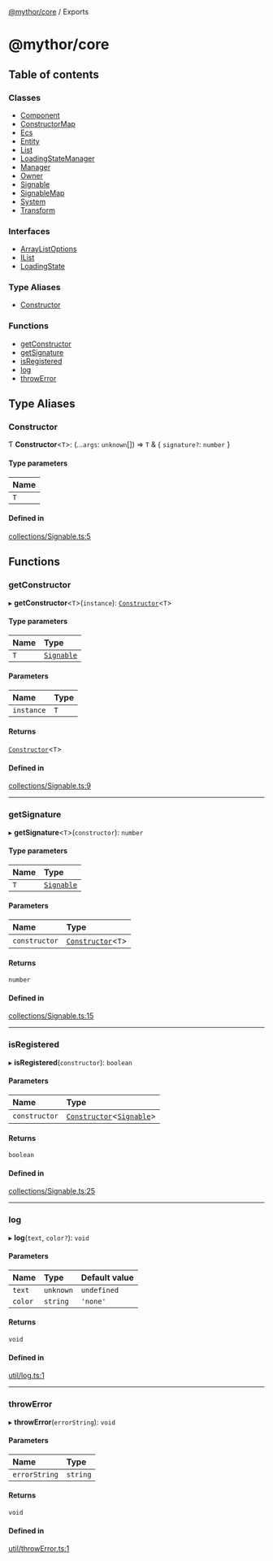 [@mythor/core](README.md) / Exports

# @mythor/core

## Table of contents

### Classes

- [Component](classes/Component.md)
- [ConstructorMap](classes/ConstructorMap.md)
- [Ecs](classes/Ecs.md)
- [Entity](classes/Entity.md)
- [List](classes/List.md)
- [LoadingStateManager](classes/LoadingStateManager.md)
- [Manager](classes/Manager.md)
- [Owner](classes/Owner.md)
- [Signable](classes/Signable.md)
- [SignableMap](classes/SignableMap.md)
- [System](classes/System.md)
- [Transform](classes/Transform.md)

### Interfaces

- [ArrayListOptions](interfaces/ArrayListOptions.md)
- [IList](interfaces/IList.md)
- [LoadingState](interfaces/LoadingState.md)

### Type Aliases

- [Constructor](modules.md#constructor)

### Functions

- [getConstructor](modules.md#getconstructor)
- [getSignature](modules.md#getsignature)
- [isRegistered](modules.md#isregistered)
- [log](modules.md#log)
- [throwError](modules.md#throwerror)

## Type Aliases

### Constructor

Ƭ **Constructor**<`T`\>: (...`args`: `unknown`[]) => `T` & { `signature?`: `number`  }

#### Type parameters

| Name |
| :------ |
| `T` |

#### Defined in

[collections/Signable.ts:5](https://github.com/desaintvincent/mythor/blob/d4665fb/packages/core/src/collections/Signable.ts#L5)

## Functions

### getConstructor

▸ **getConstructor**<`T`\>(`instance`): [`Constructor`](modules.md#constructor)<`T`\>

#### Type parameters

| Name | Type |
| :------ | :------ |
| `T` | [`Signable`](classes/Signable.md) |

#### Parameters

| Name | Type |
| :------ | :------ |
| `instance` | `T` |

#### Returns

[`Constructor`](modules.md#constructor)<`T`\>

#### Defined in

[collections/Signable.ts:9](https://github.com/desaintvincent/mythor/blob/d4665fb/packages/core/src/collections/Signable.ts#L9)

___

### getSignature

▸ **getSignature**<`T`\>(`constructor`): `number`

#### Type parameters

| Name | Type |
| :------ | :------ |
| `T` | [`Signable`](classes/Signable.md) |

#### Parameters

| Name | Type |
| :------ | :------ |
| `constructor` | [`Constructor`](modules.md#constructor)<`T`\> |

#### Returns

`number`

#### Defined in

[collections/Signable.ts:15](https://github.com/desaintvincent/mythor/blob/d4665fb/packages/core/src/collections/Signable.ts#L15)

___

### isRegistered

▸ **isRegistered**(`constructor`): `boolean`

#### Parameters

| Name | Type |
| :------ | :------ |
| `constructor` | [`Constructor`](modules.md#constructor)<[`Signable`](classes/Signable.md)\> |

#### Returns

`boolean`

#### Defined in

[collections/Signable.ts:25](https://github.com/desaintvincent/mythor/blob/d4665fb/packages/core/src/collections/Signable.ts#L25)

___

### log

▸ **log**(`text`, `color?`): `void`

#### Parameters

| Name | Type | Default value |
| :------ | :------ | :------ |
| `text` | `unknown` | `undefined` |
| `color` | `string` | `'none'` |

#### Returns

`void`

#### Defined in

[util/log.ts:1](https://github.com/desaintvincent/mythor/blob/d4665fb/packages/core/src/util/log.ts#L1)

___

### throwError

▸ **throwError**(`errorString`): `void`

#### Parameters

| Name | Type |
| :------ | :------ |
| `errorString` | `string` |

#### Returns

`void`

#### Defined in

[util/throwError.ts:1](https://github.com/desaintvincent/mythor/blob/d4665fb/packages/core/src/util/throwError.ts#L1)
